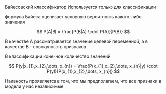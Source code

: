 
Байесовский классификатор
Используется только для классификации

формула Байеса оценивает условную вероятность какого-либо значения

$$
P(A|B) = \frac{P(B|A) \cdot P(A)}{P(B)}
$$


В качестве А рассматривается значение целевой переменной, а в качестве В - совокупность признаков

В классификации конечное количество значений 

$$
P(y|x_{1},x_{2},\dots, x_{n}) = \frac{P(x_{1},x_{2},\dots, x_{n}|y) \cdot P(y)}{P(x_{1},x_{2},\dots, x_{n})}
$$

Наивность проявляется в том, что мы предполагаем, что все признаки в модели у нас независимые 

